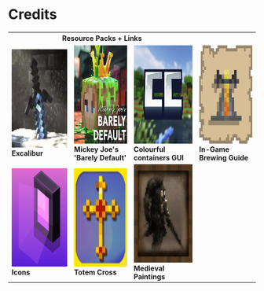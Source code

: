 <h1>Credits</h1>

<table>
  <tr>
    <th colspan="3">Resource Packs + Links</th>
  </tr>
  <tr>
    <td>
      <a href="https://modrinth.com/resourcepack/excal">
        <img src="images/excal.webp" alt="Excalibur" title="Excalibur" width="200" height="200">
      </a>
      <br><strong>Excalibur</strong>
    </td>
    <td>
      <a href="https://modrinth.com/resourcepack/mickey-joes-relatively-improved-default">
        <img src="images/mickey-joes-relatively-improved-default.webp" alt="Mickey Joe's 'Barely Default'" title="Mickey Joe's 'Barely Default'" width="200" height="200">
      </a>
      <br><strong>Mickey Joe's 'Barely Default'</strong>
    </td>
    <td>
      <a href="https://modrinth.com/resourcepack/colourful-containers-dark-mode-gui">
        <img src="images/colourful-containers-gui.webp" alt="Colourful containers GUI" title="Colourful containers GUI" width="200" height="200">
      </a>
      <br><strong>Colourful containers GUI</strong>
    </td>
    <td>
      <a href="https://modrinth.com/resourcepack/in-game-brewing-guide">
        <img src="images/in-game-brewing-guide.webp" alt="In-Game Brewing Guide" title="In-Game Brewing Guide" width="200" height="200">
      </a>
      <br><strong>In-Game Brewing Guide</strong>
    </td>
  </tr>
  <tr>
    <td>
      <a href="https://modrinth.com/resourcepack/icons">
        <img src="images/icons.webp" alt="Icons" title="Icons" width="200" height="200">
      </a>
      <br><strong>Icons</strong>
    </td>
    <td>
      <a href="https://modrinth.com/resourcepack/totem-cross">
        <img src="images/totem-cross.webp" alt="Totem Cross" title="Totem Cross" width="200" height="200">
      </a>
      <br><strong>Totem Cross</strong>
    </td>
        <td>
      <a href="https://www.curseforge.com/minecraft/mc-mods/medieval-paintings">
        <img src="images/medieval-paintings.webp" alt="Medieval Paintings" title="Medieval Paintings" width="200" height="200">
      </a>
      <br><strong>Medieval Paintings</strong>
    </td>
  </tr>
</table>
